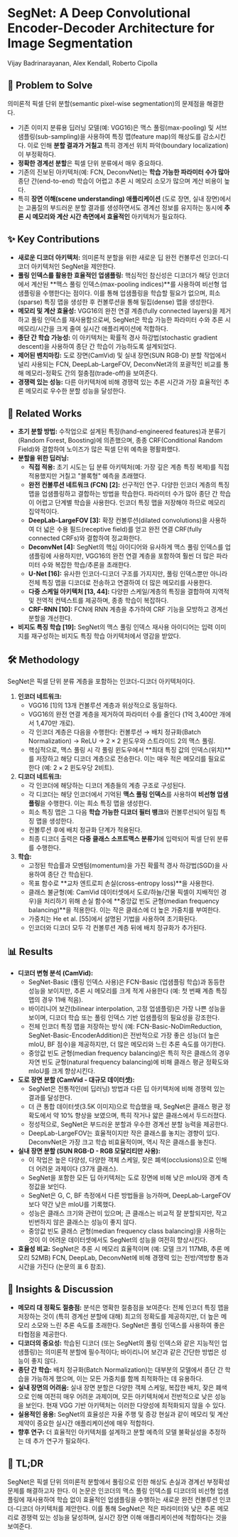 # SegNet: A Deep Convolutional Encoder-Decoder Architecture for Image Segmentation
Vijay Badrinarayanan, Alex Kendall, Roberto Cipolla

## 🧩 Problem to Solve
의미론적 픽셀 단위 분할(semantic pixel-wise segmentation)의 문제점을 해결한다.
- 기존 이미지 분류용 딥러닝 모델(예: VGG16)은 맥스 풀링(max-pooling) 및 서브 샘플링(sub-sampling)을 사용하여 특징 맵(feature map)의 해상도를 감소시킨다. 이로 인해 **분할 결과가 거칠고** 특히 경계선 위치 파악(boundary localization)이 부정확하다.
- **정확한 경계선 분할**은 픽셀 단위 분류에서 매우 중요하다.
- 기존의 진보된 아키텍처(예: FCN, DeconvNet)는 **학습 가능한 파라미터 수가 많아** 종단 간(end-to-end) 학습이 어렵고 추론 시 메모리 소모가 많으며 계산 비용이 높다.
- 특히 **장면 이해(scene understanding) 애플리케이션** (도로 장면, 실내 장면)에서는 고품질의 부드러운 분할 결과를 생성하면서도 경계선 정보를 유지하는 동시에 **추론 시 메모리와 계산 시간 측면에서 효율적인** 아키텍처가 필요하다.

## ✨ Key Contributions
- **새로운 디코더 아키텍처:** 의미론적 분할을 위한 새로운 딥 완전 컨볼루션 인코더-디코더 아키텍처인 SegNet을 제안한다.
- **풀링 인덱스를 활용한 효율적인 업샘플링:** 핵심적인 참신성은 디코더가 해당 인코더에서 계산된 **맥스 풀링 인덱스(max-pooling indices)**를 사용하여 비선형 업샘플링을 수행한다는 점이다. 이를 통해 업샘플링을 학습할 필요가 없으며, 희소(sparse) 특징 맵을 생성한 후 컨볼루션을 통해 밀집(dense) 맵을 생성한다.
- **메모리 및 계산 효율성:** VGG16의 완전 연결 계층(fully connected layers)을 제거하고 풀링 인덱스를 재사용함으로써, SegNet은 학습 가능한 파라미터 수와 추론 시 메모리/시간을 크게 줄여 실시간 애플리케이션에 적합하다.
- **종단 간 학습 가능성:** 이 아키텍처는 확률적 경사 하강법(stochastic gradient descent)을 사용하여 종단 간 학습이 가능하도록 설계되었다.
- **제어된 벤치마킹:** 도로 장면(CamVid) 및 실내 장면(SUN RGB-D) 분할 작업에서 널리 사용되는 FCN, DeepLab-LargeFOV, DeconvNet과의 포괄적인 비교를 통해 메모리-정확도 간의 절충점(trade-off)을 보여준다.
- **경쟁력 있는 성능:** 다른 아키텍처에 비해 경쟁력 있는 추론 시간과 가장 효율적인 추론 메모리로 우수한 분할 성능을 달성한다.

## 📎 Related Works
- **초기 분할 방법:** 수작업으로 설계된 특징(hand-engineered features)과 분류기(Random Forest, Boosting)에 의존했으며, 종종 CRF(Conditional Random Field)와 결합하여 노이즈가 많은 픽셀 단위 예측을 평활화했다.
- **분할을 위한 딥러닝:**
    - **직접 적용:** 초기 시도는 딥 분류 아키텍처(예: 가장 깊은 계층 특징 복제)를 직접 적용했지만 거칠고 "블록형" 예측을 초래했다.
    - **완전 컨볼루션 네트워크 (FCN) [2]:** 선구적인 연구. 다양한 인코더 계층의 특징 맵을 업샘플링하고 결합하는 방법을 학습한다. 파라미터 수가 많아 종단 간 학습이 어렵고 단계별 학습을 사용한다. 인코더 특징 맵을 저장해야 하므로 메모리 집약적이다.
    - **DeepLab-LargeFOV [3]:** 확장 컨볼루션(dilated convolutions)을 사용하여 더 넓은 수용 필드(receptive field)를 얻고 완전 연결 CRF(fully connected CRFs)와 결합하여 정교화한다.
    - **DeconvNet [4]:** SegNet의 핵심 아이디어와 유사하게 맥스 풀링 인덱스를 업샘플링에 사용하지만, VGG16의 완전 연결 계층을 포함하여 훨씬 더 많은 파라미터 수와 복잡한 학습/추론을 초래한다.
    - **U-Net [16]:** 유사한 인코더-디코더 구조를 가지지만, 풀링 인덱스뿐만 아니라 전체 특징 맵을 디코더로 전송하고 연결하여 더 많은 메모리를 사용한다.
    - **다중 스케일 아키텍처 [13, 44]:** 다양한 스케일/계층의 특징을 결합하여 지역적 및 전역적 컨텍스트를 제공하며, 종종 학습이 복잡하다.
    - **CRF-RNN [10]:** FCN에 RNN 계층을 추가하여 CRF 기능을 모방하고 경계선 분할을 개선한다.
- **비지도 특징 학습 [19]:** SegNet의 맥스 풀링 인덱스 재사용 아이디어는 입력 이미지를 재구성하는 비지도 특징 학습 아키텍처에서 영감을 받았다.

## 🛠️ Methodology
SegNet은 픽셀 단위 분류 계층을 포함하는 인코더-디코더 아키텍처이다.
1.  **인코더 네트워크:**
    *   VGG16 [1]의 13개 컨볼루션 계층과 위상적으로 동일하다.
    *   VGG16의 완전 연결 계층을 제거하여 파라미터 수를 줄인다 (1억 3,400만 개에서 1,470만 개로).
    *   각 인코더 계층은 다음을 수행한다: 컨볼루션 $\rightarrow$ 배치 정규화(Batch Normalization) $\rightarrow$ ReLU $\rightarrow$ $2 \times 2$ 윈도우와 스트라이드 2의 맥스 풀링.
    *   핵심적으로, 맥스 풀링 시 각 풀링 윈도우에서 **최대 특징 값의 인덱스(위치)**를 저장하고 해당 디코더 계층으로 전송한다. 이는 매우 적은 메모리를 필요로 한다 (예: $2 \times 2$ 윈도우당 2비트).
2.  **디코더 네트워크:**
    *   각 인코더에 해당하는 디코더 계층들의 계층 구조로 구성된다.
    *   각 디코더는 해당 인코더에서 기억된 **맥스 풀링 인덱스**를 사용하여 **비선형 업샘플링**을 수행한다. 이는 희소 특징 맵을 생성한다.
    *   희소 특징 맵은 그 다음 **학습 가능한 디코더 필터 뱅크**와 컨볼루션되어 밀집 특징 맵을 생성한다.
    *   컨볼루션 후에 배치 정규화 단계가 적용된다.
    *   최종 디코더 출력은 **다중 클래스 소프트맥스 분류기**에 입력되어 픽셀 단위 분류를 수행한다.
3.  **학습:**
    *   고정된 학습률과 모멘텀(momentum)을 가진 확률적 경사 하강법(SGD)을 사용하여 종단 간 학습된다.
    *   목표 함수로 **교차 엔트로피 손실(cross-entropy loss)**을 사용한다.
    *   클래스 불균형(예: CamVid 데이터셋에서 도로/하늘/건물 픽셀이 지배적인 경우)을 처리하기 위해 손실 함수에 **중앙값 빈도 균형(median frequency balancing)**을 적용한다. 이는 작은 클래스에 더 높은 가중치를 부여한다.
    *   가중치는 He et al. [55]에서 설명된 기법을 사용하여 초기화된다.
    *   인코더와 디코더 모두 각 컨볼루션 계층 뒤에 배치 정규화가 추가된다.

## 📊 Results
- **디코더 변형 분석 (CamVid):**
    - SegNet-Basic (풀링 인덱스 사용)은 FCN-Basic (업샘플링 학습)과 동등한 성능을 보이지만, 추론 시 메모리를 크게 적게 사용한다 (예: 첫 번째 계층 특징 맵의 경우 11배 적음).
    - 바이리니어 보간(bilinear interpolation, 고정 업샘플링)은 가장 나쁜 성능을 보이며, 디코더 학습 또는 풀링 인덱스 기반 업샘플링의 필요성을 강조한다.
    - 전체 인코더 특징 맵을 저장하는 방식 (예: FCN-Basic-NoDimReduction, SegNet-Basic-EncoderAddition)은 전반적으로 가장 좋은 성능(더 높은 mIoU, BF 점수)을 제공하지만, 더 많은 메모리와 느린 추론 속도를 야기한다.
    - 중앙값 빈도 균형(median frequency balancing)은 특히 작은 클래스의 경우 자연 빈도 균형(natural frequency balancing)에 비해 클래스 평균 정확도와 mIoU를 크게 향상시킨다.
- **도로 장면 분할 (CamVid - 대규모 데이터셋):**
    - SegNet은 전통적인(비 딥러닝) 방법과 다른 딥 아키텍처에 비해 경쟁력 있는 결과를 달성한다.
    - 더 큰 통합 데이터셋(3.5K 이미지)으로 학습했을 때, SegNet은 클래스 평균 정확도에서 약 $10\%$ 향상을 보였으며, 특히 작거나 얇은 클래스에서 두드러졌다.
    - 정성적으로, SegNet은 부드러운 분할과 우수한 경계선 분할 능력을 제공한다.
    - DeepLab-LargeFOV는 효율적이지만 작은 클래스를 놓치는 경향이 있다. DeconvNet은 가장 크고 학습 비효율적이며, 역시 작은 클래스를 놓친다.
- **실내 장면 분할 (SUN RGB-D - RGB 모달리티만 사용):**
    - 이 작업은 높은 다양성, 다양한 객체 스케일, 잦은 폐색(occlusions)으로 인해 더 어려운 과제이다 (37개 클래스).
    - SegNet을 포함한 모든 딥 아키텍처는 도로 장면에 비해 낮은 mIoU와 경계 측정값을 보인다.
    - SegNet은 G, C, BF 측정에서 다른 방법들을 능가하며, DeepLab-LargeFOV보다 약간 낮은 mIoU를 기록했다.
    - 성능은 클래스 크기와 관련이 있으며; 큰 클래스는 비교적 잘 분할되지만, 작고 빈번하지 않은 클래스는 성능이 좋지 않다.
    - 중앙값 빈도 클래스 균형(median frequency class balancing)을 사용하는 것이 이 어려운 데이터셋에서도 SegNet의 성능을 여전히 향상시킨다.
- **효율성 비교:** SegNet은 추론 시 메모리 효율적이며 (예: 모델 크기 117MB, 추론 메모리 52MB) FCN, DeepLab, DeconvNet에 비해 경쟁력 있는 전방/역방향 통과 시간을 가진다 (논문의 표 6 참조).

## 🧠 Insights & Discussion
- **메모리 대 정확도 절충점:** 분석은 명확한 절충점을 보여준다: 전체 인코더 특징 맵을 저장하는 것이 (특히 경계선 분할에 대해) 최고의 정확도를 제공하지만, 더 높은 메모리 소모와 느린 추론 속도를 초래한다. SegNet은 풀링 인덱스를 사용하여 좋은 타협점을 제공한다.
- **디코더의 중요성:** 학습된 디코더 (또는 SegNet의 풀링 인덱스와 같은 지능적인 업샘플링)는 의미론적 분할에 필수적이다; 바이리니어 보간과 같은 간단한 방법은 성능이 좋지 않다.
- **종단 간 학습:** 배치 정규화(Batch Normalization)는 대부분의 모델에서 종단 간 학습을 가능하게 했으며, 이는 모든 가중치를 함께 최적화하는 데 유용하다.
- **실내 장면의 어려움:** 실내 장면 분할은 다양한 객체 스케일, 복잡한 배치, 잦은 폐색으로 인해 여전히 매우 어려운 과제이며, 모든 아키텍처에서 전반적으로 낮은 성능을 보인다. 현재 VGG 기반 아키텍처는 이러한 다양성에 최적화되지 않을 수 있다.
- **실용적인 응용:** SegNet의 효율성은 자율 주행 및 증강 현실과 같이 메모리 및 계산 제약이 중요한 실시간 애플리케이션에 매우 적합하다.
- **향후 연구:** 더 효율적인 아키텍처를 설계하고 분할 예측의 모델 불확실성을 추정하는 데 추가 연구가 필요하다.

## 📌 TL;DR
SegNet은 픽셀 단위 의미론적 분할에서 풀링으로 인한 해상도 손실과 경계선 부정확성 문제를 해결하고자 한다. 이 논문은 인코더의 맥스 풀링 인덱스를 디코더의 비선형 업샘플링에 재사용하여 학습 없이 효율적인 업샘플링을 수행하는 새로운 완전 컨볼루션 인코더-디코더 아키텍처를 제안한다. 이를 통해 SegNet은 적은 파라미터와 낮은 추론 메모리로 경쟁력 있는 성능을 달성하며, 실시간 장면 이해 애플리케이션에 적합하다는 것을 보여준다.